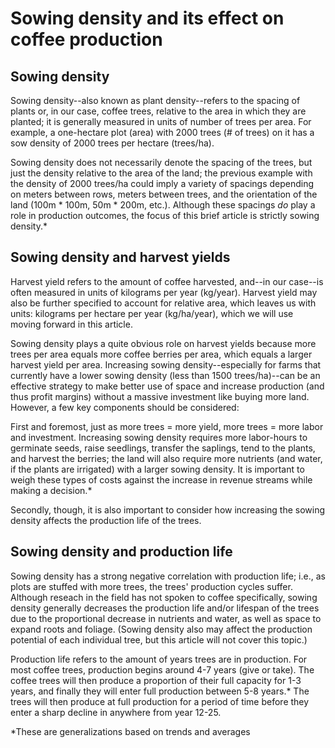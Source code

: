 # Sowing density and its effect on coffee production

## Sowing density

Sowing density--also known as plant density--refers to the spacing of plants or, in our case, coffee trees, relative to the area in which they are planted; it is generally measured in units of number of trees per area. For example, a one-hectare plot (area) with 2000 trees (# of trees) on it has a sow density of 2000 trees per hectare (trees/ha).

Sowing density does not necessarily denote the spacing of the trees, but just the density relative to the area of the land; the previous example with the density of 2000 trees/ha could imply a variety of spacings depending on meters between rows, meters between trees, and the orientation of the land (100m * 100m, 50m * 200m, etc.). Although these spacings *do* play a role in production outcomes, the focus of this brief article is strictly sowing density.*

## Sowing density and harvest yields

Harvest yield refers to the amount of coffee harvested, and--in our case--is often measured in units of kilograms per year (kg/year). Harvest yield may also be further specified to account for relative area, which leaves us with units: kilograms per hectare per year (kg/ha/year), which we will use moving forward in this article.

Sowing density plays a quite obvious role on harvest yields because more trees per area equals more coffee berries per area, which equals a larger harvest yield per area. Increasing sowing density--especially for farms that currently have a lower sowing density (less than 1500 trees/ha)--can be an effective strategy to make better use of space and increase production (and thus profit margins) without a massive investment like buying more land. However, a few key components should be considered:

First and foremost, just as more trees = more yield, more trees = more labor and investment. Increasing sowing density requires more labor-hours to germinate seeds, raise seedlings, transfer the saplings, tend to the plants, and harvest the berries; the land will also require more nutrients (and water, if the plants are irrigated) with a larger sowing density. It is important to weigh these types of costs against the increase in revenue streams while making a decision.*

Secondly, though, it is also important to consider how increasing the sowing density affects the production life of the trees.

## Sowing density and production life

Sowing density has a strong negative correlation with production life; i.e., as plots are stuffed with more trees, the trees' production cycles suffer. Although reseach in the field has not spoken to coffee specifically, sowing density generally decreases the production life and/or lifespan of the trees due to the proportional decrease in nutrients and water, as well as space to expand roots and foliage. (Sowing density also may affect the production potential of each individual tree, but this article will not cover this topic.)

Production life refers to the amount of years trees are in production. For most coffee trees, production begins around 4-7 years (give or take). The coffee trees will then produce a proportion of their full capacity for 1-3 years, and finally they will enter full production between 5-8 years.* The trees will then produce at full production for a period of time before they enter a sharp decline in anywhere from year 12-25.


*These are generalizations based on trends and averages
